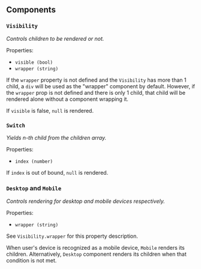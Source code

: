 ## Components

### `Visibility`
*Controls children to be rendered or not.*

Properties:
* `visible (bool)`
* `wrapper (string)`

If the `wrapper` property is not defined and the `Visibility` has more than 1 child,
a `div` will be used as the "wrapper" component by default.
However, if the `wrapper` prop is not defined and there is only 1 child,
that child will be rendered alone without a component wrapping it.

If `visible` is false, `null` is rendered.

### `Switch`
*Yields n-th child from the children array.*

Properties:
* `index (number)`

If `index` is out of bound, `null` is rendered.

### `Desktop` and `Mobile`
*Controls rendering for desktop and mobile devices respectively.*

Properties:
* `wrapper (string)`

See `Visibility.wrapper` for this property description.

When user's device is recognized as a mobile device, `Mobile` renders its children.
Alternatively, `Desktop` component renders its children when that condition is not met.
 
